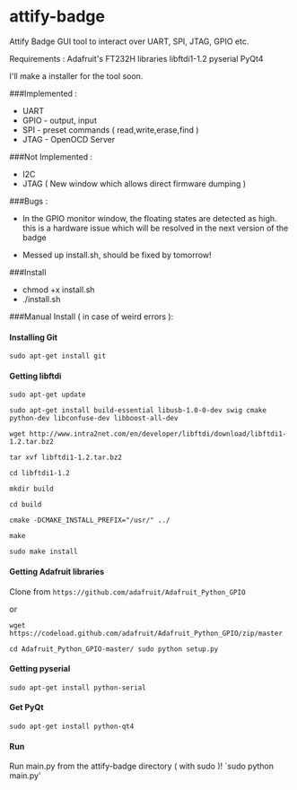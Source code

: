# attify-badge
Attify Badge GUI tool to interact over UART, SPI, JTAG, GPIO etc.

Requirements :
Adafruit's FT232H libraries
libftdi1-1.2
pyserial
PyQt4

I'll make a installer for the tool soon.

###Implemented :
- UART
- GPIO - output, input
- SPI  - preset commands ( read,write,erase,find )
- JTAG - OpenOCD Server

###Not Implemented :
- I2C
- JTAG  ( New window which allows direct firmware dumping )


###Bugs :

- In the GPIO monitor window, the floating states are detected as high.
  this is a hardware issue which will be resolved in the next version of
  the badge

- Messed up install.sh, should be fixed by tomorrow! 


###Install

- chmod +x install.sh
- ./install.sh

###Manual Install ( in case of weird errors ): 

#### Installing Git
`sudo apt-get install git`

#### Getting libftdi

`sudo apt-get update`

`sudo apt-get install build-essential libusb-1.0-0-dev swig cmake python-dev libconfuse-dev libboost-all-dev`

`wget http://www.intra2net.com/en/developer/libftdi/download/libftdi1-1.2.tar.bz2`

`tar xvf libftdi1-1.2.tar.bz2`

`cd libftdi1-1.2`

`mkdir build`

`cd build`

`cmake -DCMAKE_INSTALL_PREFIX="/usr/" ../`

`make`

`sudo make install`

#### Getting Adafruit libraries

Clone from 
`https://github.com/adafruit/Adafruit_Python_GPIO`

or

`wget https://codeload.github.com/adafruit/Adafruit_Python_GPIO/zip/master`

`cd Adafruit_Python_GPIO-master/
sudo python setup.py`

#### Getting pyserial

`sudo apt-get install python-serial`

#### Get PyQt

`sudo apt-get install python-qt4`


#### Run 
Run main.py from the attify-badge directory ( with sudo )!
`sudo python main.py'
